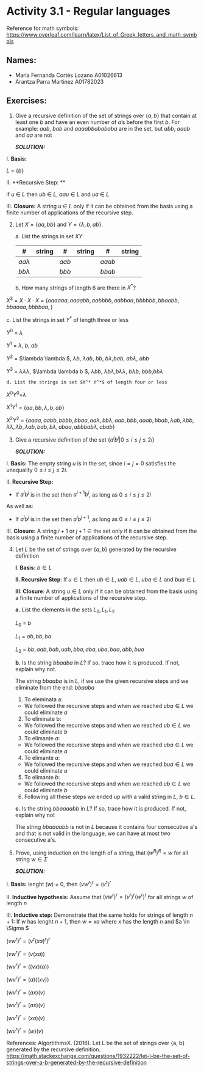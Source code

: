 # Activity 3.1 - Regular languages

Reference for math symbols:
https://www.overleaf.com/learn/latex/List_of_Greek_letters_and_math_symbols

## Names:
- Maria Fernanda Cortés Lozano A01026613
- Arantza Parra Martinez A01782023


## Exercises:

1. Give a recursive definition of the set of strings over $\{a, b\}$ that
    contain at least one $b$ and have an even number of $a$’s before the
    first $b$.
    For example: $aab$, $bab$ and $aaaabbabababa$ are in the set, but $abb$, $aaab$ and $aa$ are not

    _**SOLUTION:**_

I. **Basis:**

$L$ $=$ $\{b\}$ 

II. **Recursive Step: **

if $u$ $\in$ $L$ then $ub$ $\in$ $L$, $aau$ $\in$ $L$ and $ua$ $\in$ $L$



III. **Closure:** A string $u$ $\in$ $L$  only if it can be obtained from the basis using a finite number of applications of the recursive step.




2. Let $X = \{aa, bb\}$ and $Y = \{\lambda, b, ab\}$.

    a. List the strings in set $XY$

    #|string|#|string|#|string
    -|-|-|-|-|-
    $aa\lambda$ ||$aab$||$aaab$|
    $bb\lambda$ ||$bbb$||$bbab$|


    b. How many strings of length 6 are there in $X^*$?

$X^3$ $=$ $X \cdot X \cdot X$ $=$ $\{aaaaaa, aaaabb, aabbbb, aabbaa, bbbbbb, bbaabb, bbaaaa, bbbbaa, \}$



c. List the strings in set $Y^*$ of length three or less


$Y^0$ = $\lambda$

$Y^1$ = $\lambda$, $b$, $ab$

$Y^2$ = $\lambda \lambda $, $\lambda b$, $\lambda ab$, $bb$, $b \lambda$,$bab$, $ab\lambda$, $abb$

$Y^3$ = $\lambda \lambda \lambda$, $\lambda \lambda b $, $\lambda bb$, $\lambda b \lambda$,$b \lambda \lambda$, $b  \lambda b,$ $bbb$,$bb \lambda$ 


    d. List the strings in set $X^* Y^*$ of length four or less

$X^0 Y^0$=$\lambda$

$X^1 Y^1$ = $\{aa, bb, \lambda, b, ab\}$

$X^2 Y^2$ = $\{aaaa, aabb, bbbb, bbaa, aa\lambda, bb\lambda, aab, bbb, aaab, bbab, \lambda ab, \lambda bb, \lambda \lambda, \lambda b, \lambda ab, bab, b \lambda, abaa, abbb ab \lambda, abab \}$


3. Give a recursive definition of the set $\{ a^ib^j | 0 ≤ i ≤ j ≤ 2i\}$

    _**SOLUTION:**_

I. **Basis:**
The empty string $u$ is in the set, since $i = j = 0$ satisfies the unequality $0 ≤ i ≤ j ≤ 2i$.

II. **Recursive Step:** 
- If $a^ib^j$ is in the set then $a^{i+1} b^j$, as long as $0 ≤ i ≤ j ≤ 2i$

As well as:
- If $a^ib^j$ is in the set then $a^i b^{j+1}$, as long as $0 ≤ i ≤ j ≤ 2i$

III. **Closure:** A string $i+1$ or $j+1$ $\in$ the set only if it can be obtained from the basis using a finite number of applications of the recursive step.


4. Let $L$ be the set of strings over $\{a, b\}$ generated by the recursive
   definition

    **I. Basis:** $b \in L$

    **II. Recursive Step**: If $u \in L$ then $ub \in L$, $uab \in L$, $uba \in
    L$ and $bua \in L$

    **III. Closure**: A string $u \in L$ only if it can be obtained from the
    basis using a finite number of applications of the recursive step.

    **a.** List the elements in the sets $L_0, L_1, L_2$

    $L_0$ $=$ $b$

    $L_1$ $=$ $ab, bb, ba$

    $L_2$ $=$ $bb, aab, bab, uab, bba, aba, uba, baa, abb, bua$

    **b.** Is the string $bbaaba$ in $L$? If so, trace how it is produced.
    If not, explain why not.

    The string $bbaaba$ is in $L$, if we use the given recursive steps and we eliminate from the end:
    $bbaaba$
    1. To eleminata a:
    - We followed the recursive steps and when we reached $uba \in L$ we could eliminate $a$
    2. To eliminate b:
    - We followed the recursive steps and when we reached $ub \in L$ we could eliminate $b$
    3. To elimante $a$:
    - We followed the recursive steps and when we reached $uba \in L$ we could eliminate $a$
    4. To elimante $a$:
    - We followed the recursive steps and when we reached $bua \in L$ we could eliminate $a$
    5. To elimante $b$:
    - We followed the recursive steps and when we reached $ub \in L$ we could eliminate $b$
    6. Following all these steps we ended up with a valid string in $L$, $b \in L$.




    **c.** Is the string $bbaaaabb$ in $L$? If so, trace how it is produced.
    If not, explain why not

    The string $bbaaaabb$ is not in $L$ because it contains four consecutive a's and that is not valid in the language, we can have at most two consecutive a's. 


5. Prove, using induction on the length of a string, that $(w^R)^R = w$ for all
   string $w \in \Sigma$

    _**SOLUTION:**_

I. **Basis:** lenght $(w)$ $=$ $0$, then $(vw^r)^r=(v^r)^r$

II. **Inductive hypothesis:** Assume that $(vw^r)^r=(v^r)^r(w^r)^r$ for all strings $w$ of length $n$

III. **Inductive step:** Demonstrate that the same holds for strings of length $n+1$:
If $w$ has lenght $n+1$, then $w=xa$ where $x$ has the length $n$ and $a \in \Sigma $ 

$(vw^r)^r= (v^r(xa)^r)^r$

$(vw^r)^r= (v(xa))$

$(wv^r)^r= ((v x)(a))$

$(wv^r)^r= (a)((x v))$

$(wv^r)^r= (a x)(v)$

$(wv^r)^r= (a x) (v)$

$(wv^r)^r= (x a) (v)$

$(wv^r)^r= (w)(v)$



References:
AlgortithmsX. (2016). Let L be the set of strings over {a, b} generated by the recursive definition.
https://math.stackexchange.com/questions/1932222/let-l-be-the-set-of-strings-over-a-b-generated-by-the-recursive-definition

